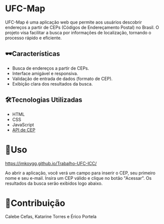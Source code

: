 # UFC-Map

UFC-Map é uma aplicação web que permite aos usuários descobrir endereços a partir de CEPs (Códigos de Endereçamento Postal) no Brasil. O projeto visa facilitar a busca por informações de localização, tornando o processo rápido e eficiente.

## 🕶Características

- Busca de endereços a partir de CEPs.
- Interface amigável e responsiva.
- Validação de entrada de dados (formato de CEP).
- Exibição clara dos resultados da busca.

## 🛠️Tecnologias Utilizadas

- HTML
- CSS
- JavaScript
- [API de CEP](https://viacep.com.br/)
# 🧭Uso

https://jmkoygg.github.io/Trabalho-UFC-ICC/

Ao abrir a aplicação, você verá um campo para inserir o CEP, seu primeiro nome e seu e-mail.
Insira um CEP válido e clique no botão "Acessar".
Os resultados da busca serão exibidos logo abaixo.

# 🤝Contribuição
Calebe Cefas,
Katarine Torres e
Érico Portela
